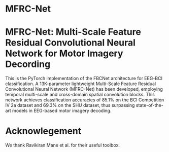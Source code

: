 # MFRC-Net
# MFRC-Net: Multi-Scale Feature Residual Convolutional Neural Network for Motor Imagery Decording
This is the PyTorch implementation of the FBCNet architecture for EEG-BCI classification.
A 13K-parameter lightweight Multi-Scale Feature Residual Convolutional Neural Network (MFRC-Net) has been developed, employing temporal multi-scale and cross-domain spatial convolution blocks. This network achieves classification accuracies of 85.1% on the BCI Competition IV 2a dataset and 69.3% on the SHU dataset, thus surpassing state-of-the-art models in EEG-based motor imagery decoding.

# Acknowlegement
We thank Ravikiran Mane et al. for their useful toolbox.
